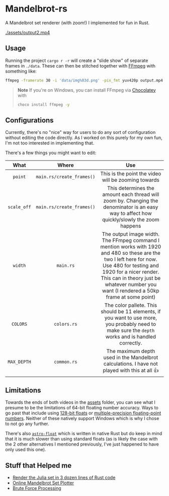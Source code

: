 
# Mandelbrot-rs

A Mandelbrot set renderer (with zoom!) I implemented for fun in Rust.

[./assets/output2.mp4](https://github.com/AntoniosBarotsis/mandelbrot/assets/50240570/8ab83659-81d9-47b7-bb88-d804ae88e872)

## Usage

Running the project `cargo r -r` will create a "slide show" of separate frames in `./data`. These
can then be stitched together with [FFmpeg](https://ffmpeg.org/) with something like:

```sh
ffmpeg -framerate 30 -i 'data/img%03d.png' -pix_fmt yuv420p output.mp4
```

> **Note** If you're on Windows, you can install FFmpeg via
> [Chocolatey](https://community.chocolatey.org/) with
>
> ```sh
> choco install ffmpeg -y
> ```

## Configurations

Currently, there's no "nice" way for users to do any sort of configuration without editing the code
directly. As I worked on this purely for my own fun, I'm not too interested in implementing that.

There's a few things you might want to edit:

| What | Where | Use |
|:---:|:---:|:---:|
| `point` | `main.rs/create_frames()` | This is the point the video will be zooming towards |
| `scale_off` | `main.rs/create_frames()` | This determines the amount each thread will zoom by. Changing the denominator is an easy way to affect how quickly/slowly the zoom happens |
| `width` | `main.rs` | The output image width. The FFmpeg command I mention works with 1920 and 480 so these are the two I left here for now. Use 480 for testing and 1920 for a nicer render. This can in theory just be whatever number you want (I rendered a 50kp frame at some point) |
| `COLORS` | `colors.rs` | The color pallete. This should be 11 elements, if you want to use more, you probably need to make sure the `depth` works and is handled correctly. |
| `MAX_DEPTH` | `common.rs` | The maximum depth used in the Mandelbrot calculations. I have not played with this at all 👍 |

## Limitations

Towards the ends of both videos in the [assets](./assets/) folder, you can see what I presume to be
the limitations of 64-bit floating number accuracy. Ways to go past that include using
[128-bit floats](https://crates.io/crates/f128) or 
[multiple-precision floating-point numbers](https://crates.io/crates/gmp-mpfr-sys). Neither of these
natively support Windows which is why I chose to not go any further.

There's also [`astro-float`](https://crates.io/crates/astro-float) which is written in native Rust
but do keep in mind that it is much slower than using standard floats (as is likely the case with
the 2 other alternatives I mentioned previously, I've just happened to have only used this one).

## Stuff that Helped me

- [Render the Julia set in 3 dozen lines of Rust code](https://www.youtube.com/watch?v=g4vN2Z0JuZI)
- [Online Mandelbrot Set Plotter](https://sciencedemos.org.uk/mandelbrot.php)
- [Brute Force Processing](https://youtu.be/PBvLs88hvJ8)
